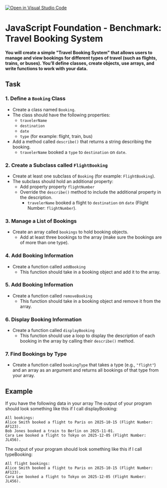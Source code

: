 [![Open in Visual Studio Code](https://classroom.github.com/assets/open-in-vscode-2e0aaae1b6195c2367325f4f02e2d04e9abb55f0b24a779b69b11b9e10269abc.svg)](https://classroom.github.com/online_ide?assignment_repo_id=20742220&assignment_repo_type=AssignmentRepo)
# JavaScript Foundation - Benchmark: Travel Booking System 

**You will create a simple "Travel Booking System" that allows users to manage and view bookings for different types of travel (such as flights, trains, or buses). You’ll define classes, create objects, use arrays, and write functions to work with your data.**

## Task
### 1. Define a `Booking` Class
- Create a class named `Booking`.
- The class should have the following properties:
  - `travelerName`
  - `destination`
  - `date`
  - `type` (for example: flight, train, bus)
- Add a method called `describe()` that returns a string describing the booking.
  - `travelerName` booked a `type` to `destination` on `date`.

### 2. Create a Subclass called `FlightBooking`
- Create at least one subclass of `Booking` (for example: `FlightBooking`).
- The subclass should hold an additional property:
  - Add property property `flightNumber`
  - Override the `describe()` method to include the additional property in the description.
    -  `travelerName` booked a flight to `destination` on `date` (Flight Number: `flightNumber`).

### 3. Manage a List of Bookings
- Create an array called `bookings` to hold booking objects.
  - Add at least three bookings to the array (make sure the bookings are of more than one type).

### 4. Add Booking Information
- Create a function called `addBooking`
  - This function should take in a booking object and add it to the array.

### 5. Add Booking Information
- Create a function called `removeBooking`
  - This function should take in a booking object and remove it from the array.

### 6. Display Booking Information
- Create a function called `displayBooking`
  - This function should use a loop to display the description of each booking in the array by calling their `describe()` method.

### 7. Find Bookings by Type
- Create a function called `bookingType` that takes a type (e.g., `"flight"`) and an array as an argument and returns all bookings of that type from your array.


## Example
If you have the following data in your array
The output of your program should look something like this if I call displayBooking:

```
All bookings:
Alice Smith booked a flight to Paris on 2025-10-15 (Flight Number: AF123).
Bob Jones booked a train to Berlin on 2025-11-01.
Cara Lee booked a flight to Tokyo on 2025-12-05 (Flight Number: JL456).
```

The output of your program should look something like this if I call typeBooking:
```
All flight bookings:
Alice Smith booked a flight to Paris on 2025-10-15 (Flight Number: AF123).
Cara Lee booked a flight to Tokyo on 2025-12-05 (Flight Number: JL456).
```


